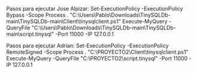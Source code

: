Pasos para ejecutar Jose Alpizar:
Set-ExecutionPolicy -ExecutionPolicy Bypass -Scope Process
. "C:\Users\Pablo\Downloads\TinySQLDb-main\TinySQLDb-main\Client\tinysqlclient.ps1"
Execute-MyQuery -QueryFile "C:\Users\Pablo\Downloads\TinySQLDb-main\TinySQLDb-main\script.tinysql" -Port 11000 -IP 127.0.0.1

Pasos para ejecutar Adrian: 
Set-ExecutionPolicy -ExecutionPolicy RemoteSigned -Scope Process
. "C:\PROYECTO2\Client\tinysqlclient.ps1"
Execute-MyQuery -QueryFile "C:\PROYECTO2\script.tinysql" -Port 11000 -IP 127.0.0.1
